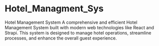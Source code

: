 # Hotel_Managment_Sys
Hotel Management System A comprehensive and efficient Hotel Management System built with modern web technologies like React and Strapi. This system is designed to manage hotel operations, streamline processes, and enhance the overall guest experience.
